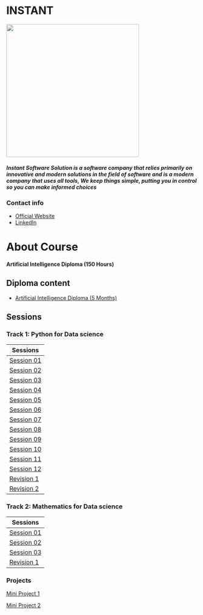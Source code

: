 # INSTANT

<img src ="https://camo.githubusercontent.com/1ca0b9c77ab067dddbe3057ba3b5c57f7e273d8b294e588329d5a06546639230/68747470733a2f2f692e6962622e636f2f35594c68595a4c2f312e706e67" width="350" heigh="350">

##### Instant Software Solution is a software company that relies primarily on innovative and modern solutions in the field of software and is a modern company that uses all tools, We keep things simple, putting you in control so you can make informed choices

### Contact info

 - [Official Website](https://www.instant-ss.com/)
 - [LinkedIn](https://www.linkedin.com/company/instantsoftwaresolution/)




# About Course
#### Artificial Intelligence Diploma (150 Hours)


## Diploma content
- [Artificial Intelligence Diploma (5 Months)](https://drive.google.com/file/d/1wTd9mdGzxWzFVL13FYEI51YvWg9Bv1v5/view)

## Sessions

### Track 1: Python for Data science
 |Sessions|
|---|
|[Session 01](https://github.com/Rana0Ahmed/INSTANT-AI/tree/main/Track1-%20Python%20for%20Data%20science/Session%2001)|
|[Session 02](https://github.com/Rana0Ahmed/INSTANT-AI/tree/main/Track1-%20Python%20for%20Data%20science/Session%2002)|
|[Session 03](https://github.com/Rana0Ahmed/INSTANT-AI/tree/main/Track1-%20Python%20for%20Data%20science/Session%2003)|
|[Session 04](https://github.com/Rana0Ahmed/INSTANT-AI/tree/main/Track1-%20Python%20for%20Data%20science/Session%2004)|
|[Session 05](https://github.com/Rana0Ahmed/INSTANT-AI/tree/main/Track1-%20Python%20for%20Data%20science/Session%2005)|
|[Session 06](https://github.com/Rana0Ahmed/INSTANT-AI/tree/main/Track1-%20Python%20for%20Data%20science/Session%2006)|
|[Session 07](https://github.com/Rana0Ahmed/INSTANT-AI/tree/main/Track1-%20Python%20for%20Data%20science/Session%2007)|
|[Session 08](https://github.com/Rana0Ahmed/INSTANT-AI/tree/main/Track1-%20Python%20for%20Data%20science/Session%2008)|
|[Session 09](https://github.com/Rana0Ahmed/INSTANT-AI/blob/main/Track1-%20Python%20for%20Data%20science/Session%2009/INFO.md)|
|[Session 10](https://github.com/Rana0Ahmed/INSTANT-AI/tree/main/Track1-%20Python%20for%20Data%20science/Session%2010)|
|[Session 11](https://github.com/Rana0Ahmed/INSTANT-AI/tree/main/Track1-%20Python%20for%20Data%20science/Session%2011)|
|[Session 12](https://github.com/Rana0Ahmed/INSTANT-AI/tree/main/Track1-%20Python%20for%20Data%20science/Session%2012)|
|[Revision 1](https://github.com/Rana0Ahmed/INSTANT-AI/tree/main/Track1-%20Python%20for%20Data%20science/Revision%201)|
|[Revision 2](https://github.com/Rana0Ahmed/INSTANT-AI/tree/main/Track1-%20Python%20for%20Data%20science/Revision%202)|

### Track 2: Mathematics for Data science
|                                              Sessions                                                                       |  
|-----------------------------------------------------------------------------------------------------------------------------|
|[Session 01](https://github.com/Rana0Ahmed/INSTANT-AI/tree/main/Track%202-%20Mathematics%20for%20Data%20Science/Session%2001)|
|[Session 02](https://github.com/Rana0Ahmed/INSTANT-AI/tree/main/Track%202-%20Mathematics%20for%20Data%20Science/Session%2002)|
|[Session 03](https://github.com/Rana0Ahmed/INSTANT-AI/tree/main/Track%202-%20Mathematics%20for%20Data%20Science/Session%2003)|
|[Revision 1](https://github.com/Rana0Ahmed/INSTANT-AI/tree/main/Track%202-%20Mathematics%20for%20Data%20Science/Revision%201)|

### Projects
[Mini Project 1](https://github.com/Rana0Ahmed/INSTANT-AI/tree/main/Track1-%20Python%20for%20Data%20science/Mini%20Project%201)

[Mini Project 2](https://github.com/Rana0Ahmed/INSTANT-AI/tree/main/Track1-%20Python%20for%20Data%20science/Mini%20Project%202)

